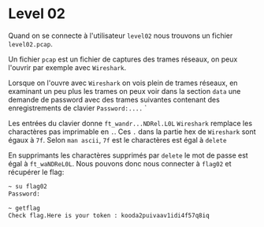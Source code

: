# Level 02

Quand on se connecte à l'utilisateur `level02` nous trouvons un fichier `level02.pcap`.

Un fichier `pcap` est un fichier de captures des trames réseaux, on peux l'ouvrir par exemple avec `Wireshark`.

Lorsque on l'ouvre avec `Wireshark` on vois plein de trames réseaux, en examinant un peu plus les trames on peux voir dans la section `data` une demande de password avec des trames suivantes contenant des enregistrements de clavier `Password:....` `

Les entrées du clavier donne `ft_wandr...NDRel.L0L` `Wireshark` remplace les charactères pas imprimable en `.`. Ces `.` dans la partie hex de `Wireshark` sont égaux à `7f`. Selon `man ascii`, `7f` est le charactères est égal à `delete`

En supprimants les charactères supprimés par `delete` le mot de passe est égal à `ft_waNDReL0L`. Nous pouvons donc nous connecter à `flag02` et récupérer le flag:

```sh
~ su flag02
Password: 

~ getflag
Check flag.Here is your token : kooda2puivaav1idi4f57q8iq
```
